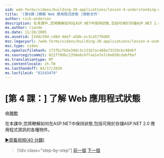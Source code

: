 ```yaml
---
uid: web-forms/videos/building-20-applications/lesson-4-understanding-web-application-state
title: '[第4課:]瞭解 Web 應用程式狀態 |微軟文件'
author: rick-anderson
description: 在本課中,您將瞭解如何在ASP.NET中保持狀態,包括可用於存儲ASP.NET 2.0 應用資訊的各種物件。
ms.author: riande
ms.date: 11/28/2005
ms.assetid: 22ddc59d-cd84-4def-a58b-ec3ca57f0d85
msc.legacyurl: /web-forms/videos/building-20-applications/lesson-4-understanding-web-application-state
msc.type: video
ms.openlocfilehash: 1f3fb1fb5e39dc3c131b7ac488a73159cbc984bf
ms.sourcegitcommit: 022f79dbc1350e0c6ffaa1e7e7c6e850cdabf9af
ms.translationtype: MT
ms.contentlocale: zh-TW
ms.lasthandoff: 04/17/2020
ms.locfileid: "81543479"
---
```

# <a name="lesson-4-understanding-web-application-state"></a>[第 4 課：] 了解 Web 應用程式狀態

由[微軟](https://github.com/microsoft)

在本課中,您將瞭解如何在ASP.NET中保持狀態,包括可用於存儲ASP.NET 2.0 應用程式資訊的各種物件。

[&#9654;观看视频(40 分鐘)](https://channel9.msdn.com/Blogs/ASP-NET-Site-Videos/lesson-4-understanding-web-application-state)

> [!div class="step-by-step"]
> [前一個](lesson-3-understanding-more-about-events-and-postback.md)
> [下一個](lesson-5-debugging-and-tracing-your-website.md)
